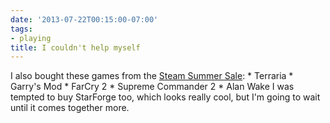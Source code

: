 ```yaml
---
date: '2013-07-22T00:15:00-07:00'
tags:
- playing
title: I couldn't help myself
---
```


I also bought these games from the [Steam Summer Sale](http://steampowered.com): * Terraria * Garry's Mod * FarCry 2 * Supreme Commander 2 * Alan Wake I was tempted to buy StarForge too, which looks really cool, but I'm going to wait until it comes together more.
